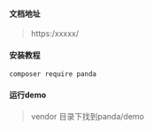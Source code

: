 #### 文档地址
> https:/xxxxx/

#### 安装教程
```
composer require panda
```

#### 运行demo
> vendor 目录下找到panda/demo

